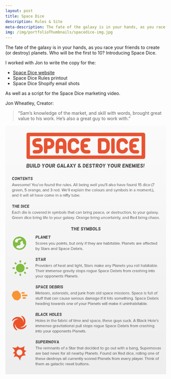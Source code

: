 ```yaml
---
layout: post
title: Space Dice
description: Rules & Site
meta-description: The fate of the galaxy is in your hands, as you race your friends to create (or destroy) planets.
img: /img/portfolioThumbnails/spacedice-img.jpg
---
```


The fate of the galaxy is in your hands, as you race your friends to create (or destroy) planets. Who will be the first to 10? Introducing Space Dice.

I worked with Jon to write the copy for the:

- [Space Dice website](www.spacedice.com)
- Space Dice Rules printout
- Space Dice Shopify email shots

As well as a script for the Space Dice marketing video.

Jon Wheatley, Creator: 

>“Sam’s knowledge of the market, and skill with words, brought great value to his work. He’s also a great guy to work with.”

<img src="/img/spacedice_directions.png">
 